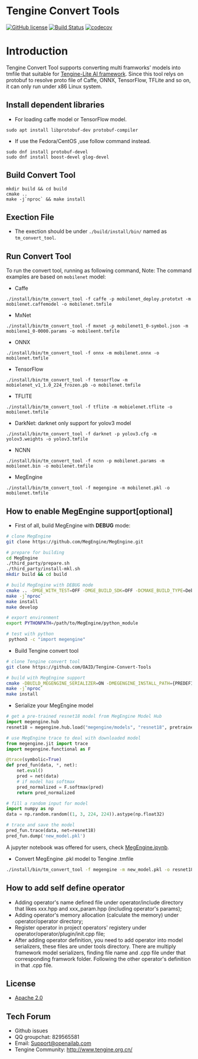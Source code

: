 # Tengine Convert Tools

[![GitHub license](http://OAID.github.io/pics/apache_2.0.svg)](./LICENSE) [![Build Status](https://img.shields.io/github/workflow/status/OAID/Tengine-Convert-Tools/Tengine-Convert-Tools-Actions)](https://github.com/OAID/Tengine-Convert-Tools/actions?query=workflow%3ATengine-Convert-Tools-Actions) [![codecov](https://codecov.io/gh/OAID/Tengine-Convert-Tools/branch/master/graph/badge.svg?token=YY4A9HUIUF)](https://codecov.io/gh/OAID/Tengine-Convert-Tools)

# Introduction

Tengine Convert Tool supports converting multi framworks' models into tmfile that suitable for [Tengine-Lite AI framework](https://github.com/OAID/Tengine/tree/tengine-lite).
Since this tool relys on protobuf to resolve proto file of Caffe, ONNX, TensorFlow, TFLite and so on, it can only run under x86 Linux system.

## Install dependent libraries
- For loading caffe model or TensorFlow model.
``` shell
sudo apt install libprotobuf-dev protobuf-compiler
```

- If use the Fedora/CentOS ,use follow command instead.
``` shell
sudo dnf install protobuf-devel
sudo dnf install boost-devel glog-devel
```

## Build Convert Tool
``` shell
mkdir build && cd build
cmake ..
make -j`nproc` && make install
```

## Exection File

- The exection should be under `./build/install/bin/` named as `tm_convert_tool`.

## Run Convert Tool

To run the convert tool, running as following command, Note: The command examples are based on `mobilenet` model:

- Caffe
``` shell
./install/bin/tm_convert_tool -f caffe -p mobilenet_deploy.prototxt -m mobilenet.caffemodel -o mobilenet.tmfile
```

- MxNet
``` shell
./install/bin/tm_convert_tool -f mxnet -p mobilenet1_0-symbol.json -m mobilene1_0-0000.params -o mobileent.tmfile
```

- ONNX
``` shell
./install/bin/tm_convert_tool -f onnx -m mobilenet.onnx -o mobilenet.tmfile
```

- TensorFlow
``` shell
./install/bin/tm_convert_tool -f tensorflow -m mobielenet_v1_1.0_224_frozen.pb -o mobilenet.tmfile
```

- TFLITE
``` shell
./install/bin/tm_convert_tool -f tflite -m mobielenet.tflite -o mobilenet.tmfile
```

- DarkNet: darknet only support for yolov3 model
``` shell
./install/bin/tm_convert_tool -f darknet -p yolov3.cfg -m yolov3.weights -o yolov3.tmfile
```

- NCNN
``` shell
./install/bin/tm_convert_tool -f ncnn -p mobilenet.params -m mobilenet.bin -o mobilenet.tmfile
```

- MegEngine
``` shell
./install/bin/tm_convert_tool -f megengine -m mobilenet.pkl -o mobilenet.tmfile
```

## How to enable MegEngine support[optional]
- First of all, build MegEngine with **DEBUG** mode:

``` bash
# clone MegEngine
git clone https://github.com/MegEngine/MegEngine.git

# prepare for building
cd MegEngine
./third_party/prepare.sh
./third_party/install-mkl.sh
mkdir build && cd build

# build MegEngine with DEBUG mode
cmake .. -DMGE_WITH_TEST=OFF -DMGE_BUILD_SDK=OFF -DCMAKE_BUILD_TYPE=Debug -DCMAKE_INSTALL_PREFIX={PREDEFINED_INSTALL_PATH}
make -j`nproc`
make install
make develop

# export environment
export PYTHONPATH=/path/to/MegEngine/python_module

# test with python
 python3 -c "import megengine"
```

- Build Tengine convert tool

``` bash
# clone Tengine convert tool
git clone https://github.com/OAID/Tengine-Convert-Tools

# build with MegEngine support
cmake -DBUILD_MEGENGINE_SERIALIZER=ON -DMEGENGINE_INSTALL_PATH={PREDEFINED_INSTALL_PATH} ..
make -j`nproc`
make install
```

- Serialize your MegEngine model

``` python
# get a pre-trained resnet18 model from MegEngine Model Hub
import megengine.hub
resnet18 = megengine.hub.load("megengine/models", "resnet18", pretrained=True)

# use MegEngine trace to deal with downloaded model
from megengine.jit import trace
import megengine.functional as F

@trace(symbolic=True)
def pred_fun(data, *, net):
    net.eval()
    pred = net(data)
    # if model has softmax
    pred_normalized = F.softmax(pred)
    return pred_normalized

# fill a random input for model
import numpy as np
data = np.random.random((1, 3, 224, 224)).astype(np.float32)

# trace and save the model
pred_fun.trace(data, net=resnet18)
pred_fun.dump('new_model.pkl')
```
A jupyter notebook was offered for users, check [MegEngine.ipynb](https://github.com/OAID/Tengine-Convert-Tools/blob/master/megengine.ipynb).

- Convert MegEngine .pkl model to Tengine .tmfile

``` bash
./install/bin/tm_convert_tool -f megengine -m new_model.pkl -o resnet18.tmfile
```


## How to add self define operator

- Adding operator's name defined file under operator/include directory that likes xxx.hpp and xxx_param.hpp (including operator's params);
- Adding operator's memory allocation (calculate the memory) under operator/operator directory;
- Register operator in project operators' registery under operator/operator/plugin/init.cpp file;
- After adding operator definition, you need to add operator into model serializers, these files are under tools directory. There are multiply framework model serializers, finding file name and .cpp file under that corresponding framwork folder. Following the other operator's definition in that .cpp file.

## License

- [Apache 2.0](LICENSE)

## Tech Forum
- Github issues
- QQ groupchat: 829565581
- Email: Support@openailab.com
- Tengine Community: http://www.tengine.org.cn/
